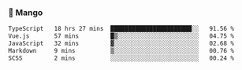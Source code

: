 ### 🥭 Mango

<!--START_SECTION:waka-->

```txt
TypeScript   18 hrs 27 mins  ███████████████████████░░   91.56 %
Vue.js       57 mins         █▒░░░░░░░░░░░░░░░░░░░░░░░   04.75 %
JavaScript   32 mins         ▓░░░░░░░░░░░░░░░░░░░░░░░░   02.68 %
Markdown     9 mins          ▒░░░░░░░░░░░░░░░░░░░░░░░░   00.76 %
SCSS         2 mins          ░░░░░░░░░░░░░░░░░░░░░░░░░   00.24 %
```

<!--END_SECTION:waka-->
